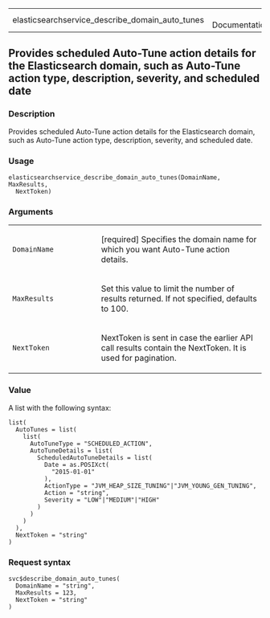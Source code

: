 <table style="width: 100%;">
<tbody>
<tr class="odd">
<td>elasticsearchservice_describe_domain_auto_tunes</td>
<td style="text-align: right;">R Documentation</td>
</tr>
</tbody>
</table>

## Provides scheduled Auto-Tune action details for the Elasticsearch domain, such as Auto-Tune action type, description, severity, and scheduled date

### Description

Provides scheduled Auto-Tune action details for the Elasticsearch
domain, such as Auto-Tune action type, description, severity, and
scheduled date.

### Usage

    elasticsearchservice_describe_domain_auto_tunes(DomainName, MaxResults,
      NextToken)

### Arguments

<table>
<colgroup>
<col style="width: 35%" />
<col style="width: 65%" />
</colgroup>
<tbody>
<tr class="odd">
<td><code
id="elasticsearchservice_describe_domain_auto_tunes_:_DomainName">DomainName</code></td>
<td><p>[required] Specifies the domain name for which you want Auto-Tune
action details.</p></td>
</tr>
<tr class="even">
<td><code
id="elasticsearchservice_describe_domain_auto_tunes_:_MaxResults">MaxResults</code></td>
<td><p>Set this value to limit the number of results returned. If not
specified, defaults to 100.</p></td>
</tr>
<tr class="odd">
<td><code
id="elasticsearchservice_describe_domain_auto_tunes_:_NextToken">NextToken</code></td>
<td><p>NextToken is sent in case the earlier API call results contain
the NextToken. It is used for pagination.</p></td>
</tr>
</tbody>
</table>

### Value

A list with the following syntax:

    list(
      AutoTunes = list(
        list(
          AutoTuneType = "SCHEDULED_ACTION",
          AutoTuneDetails = list(
            ScheduledAutoTuneDetails = list(
              Date = as.POSIXct(
                "2015-01-01"
              ),
              ActionType = "JVM_HEAP_SIZE_TUNING"|"JVM_YOUNG_GEN_TUNING",
              Action = "string",
              Severity = "LOW"|"MEDIUM"|"HIGH"
            )
          )
        )
      ),
      NextToken = "string"
    )

### Request syntax

    svc$describe_domain_auto_tunes(
      DomainName = "string",
      MaxResults = 123,
      NextToken = "string"
    )
